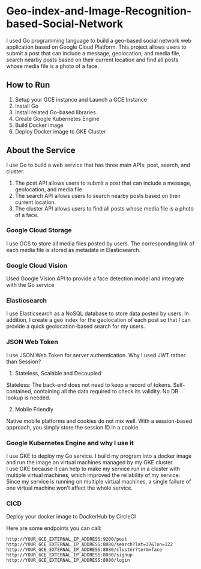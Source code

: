 # Geo-index-and-Image-Recognition-based-Social-Network
I used Go programming language to build a geo-based social network web application based on Google Cloud Platform. 
This project allows users to submit a post that can include a message, geolocation, and media file, search nearby posts based on their current location and 
find all posts whose media file is a photo of a face.

## How to Run 

1. Setup your GCE instance and Launch a GCE Instance
2. Install Go 
3. Install related Go-based libraries
4. Create Google Kubernetes Engine
5. Build Docker image
6. Deploy Docker image to GKE Cluster


## About the Service

I use Go to build a web service that has three main APIs: post, search, and cluster. 
1. The post API allows users to submit a post that can include a message, geolocation, and media file. 
2. The search API allows users to search nearby posts based on their current location. 
3. The cluster API allows users to find all posts whose media file is a photo of a face.



### Google Cloud Storage 
I use GCS to store all media files posted by users. The corresponding link of each media file is stored as metadata in Elasticsearch.

### Google Cloud Vision 
Used Google Vision API to provide a face detection model and integrate with the Go service

### Elasticsearch 
I use Elasticsearch as a NoSQL database to store data posted by users. In addition, I create a geo index for the geolocation of each 
post so that I can provide a quick geolocation-based search for my users. 

### JSON Web Token
I use JSON Web Token for server authentication. Why I used JWT rather than Session? 
1. Stateless, Scalable and Decoupled

Stateless: The back-end does not need to keep a record of tokens. 
Self-contained, containing all the data required to check its validity. No DB lookup is needed. 

2. Mobile Friendly

Native mobile platforms and cookies do not mix well. With a session-based approach, you simply store the session ID in a cookie. 

### Google Kubernetes Engine and why I use it 
I use GKE to deploy my Go service. I build my program into a docker image and run the image on virtual machines managed by my GKE cluster.  
I use GKE because it can help to make my service run in a cluster with multiple virtual machines, which improved the reliability of my service. 
Since my service is running on multiple virtual machines, a single failure of one virtual machine won’t affect the whole service.

### CICD
Deploy your docker image to DockerHub by CircleCI


Here are some endpoints you can call:
```
http://YOUR_GCE_EXTERNAL_IP_ADDRESS:9200/post
http://YOUR_GCE_EXTERNAL_IP_ADDRESS:8080/search?lat=37&lon=122
http://YOUR_GCE_EXTERNAL_IP_ADDRESS:8080/cluster?term=face
http://YOUR_GCE_EXTERNAL_IP_ADDRESS:8080/signup
http://YOUR_GCE_EXTERNAL_IP_ADDRESS:8080/login
```


